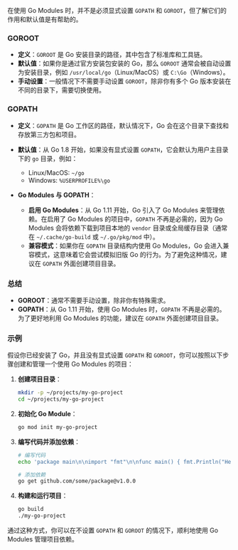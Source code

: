 在使用 Go Modules 时，并不是必须显式设置 `GOPATH` 和 `GOROOT`，但了解它们的作用和默认值是有帮助的。

### GOROOT

- **定义**：`GOROOT` 是 Go 安装目录的路径，其中包含了标准库和工具链。
- **默认值**：如果你是通过官方安装包安装的 Go，那么 `GOROOT` 通常会被自动设置为安装目录，例如 `/usr/local/go`（Linux/MacOS）或 `C:\Go`（Windows）。
- **手动设置**：一般情况下不需要手动设置 `GOROOT`，除非你有多个 Go 版本安装在不同的目录下，需要切换使用。

### GOPATH

- **定义**：`GOPATH` 是 Go 工作区的路径，默认情况下，Go 会在这个目录下查找和存放第三方包和项目。
- **默认值**：从 Go 1.8 开始，如果没有显式设置 `GOPATH`，它会默认为用户主目录下的 `go` 目录，例如：
    - Linux/MacOS: `~/go`
    - Windows: `%USERPROFILE%\go`

- **Go Modules 与 GOPATH**：
    - **启用 Go Modules**：从 Go 1.11 开始，Go 引入了 Go Modules 来管理依赖。在启用了 Go Modules 的项目中，`GOPATH` 不再是必需的，因为 Go Modules 会将依赖下载到项目本地的 `vendor` 目录或全局缓存目录（通常在 `~/.cache/go-build` 或 `~/.go/pkg/mod` 中）。
    - **兼容模式**：如果你在 `GOPATH` 目录结构内使用 Go Modules，Go 会进入兼容模式，这意味着它会尝试模拟旧版 Go 的行为。为了避免这种情况，建议在 `GOPATH` 外面创建项目目录。

### 总结

- **GOROOT**：通常不需要手动设置，除非你有特殊需求。
- **GOPATH**：从 Go 1.11 开始，使用 Go Modules 时，`GOPATH` 不再是必需的。为了更好地利用 Go Modules 的功能，建议在 `GOPATH` 外面创建项目目录。

### 示例

假设你已经安装了 Go，并且没有显式设置 `GOPATH` 和 `GOROOT`，你可以按照以下步骤创建和管理一个使用 Go Modules 的项目：

1. **创建项目目录**：
   ```sh
   mkdir -p ~/projects/my-go-project
   cd ~/projects/my-go-project
   ```

2. **初始化 Go Module**：
   ```sh
   go mod init my-go-project
   ```

3. **编写代码并添加依赖**：
   ```sh
   # 编写代码
   echo 'package main\n\nimport "fmt"\n\nfunc main() { fmt.Println("Hello, World!") }' > main.go

   # 添加依赖
   go get github.com/some/package@v1.0.0
   ```

4. **构建和运行项目**：
   ```sh
   go build
   ./my-go-project
   ```

通过这种方式，你可以在不设置 `GOPATH` 和 `GOROOT` 的情况下，顺利地使用 Go Modules 管理项目依赖。